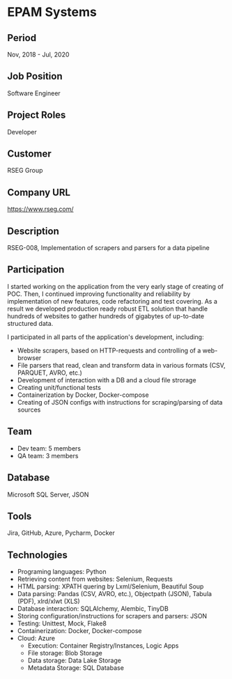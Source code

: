 # EPAM Systems

## Period
Nov, 2018 - Jul, 2020

## Job Position
Software Engineer

## Project Roles
Developer

## Customer
RSEG Group

## Company URL
https://www.rseg.com/

## Description
RSEG-008, Implementation of scrapers and parsers for a data pipeline

## Participation
I started working on the application from the very early stage of creating of POC. Then, I continued improving functionality and reliability by implementation of new features, code refactoring and test covering. As a result we developed production ready robust ETL solution that handle hundreds of websites to gather hundreds of gigabytes of up-to-date structured data.

I participated in all parts of the application's development, including:
- Website scrapers, based on HTTP-requests and controlling of a web-browser
- File parsers that read, clean and transform data in various formats (CSV, PARQUET, AVRO, etc.)
- Development of interaction with a DB and a cloud file strorage
- Creating unit/functional tests
- Containerization by Docker, Docker-compose
- Creating of JSON configs with instructions for scraping/parsing of data sources

## Team
- Dev team: 5 members
- QA team: 3 members

## Database
Microsoft SQL Server, JSON

## Tools
Jira, GitHub, Azure, Pycharm, Docker

## Technologies
- Programing languages: Python
- Retrieving content from websites: Selenium, Requests
- HTML parsing: XPATH quering by Lxml/Selenium, Beautiful Soup
- Data parsing: Pandas (CSV, AVRO, etc.), Objectpath (JSON), Tabula (PDF), xlrd/xlwt (XLS)
- Database interaction: SQLAlchemy, Alembic, TinyDB
- Storing configuration/instructions for scrapers and parsers: JSON
- Testing: Unittest, Mock, Flake8
- Containerization: Docker, Docker-compose
- Cloud: Azure
	* Execution: Container Registry/Instances, Logic Apps
	* File storage: Blob Storage
	* Data storage: Data Lake Storage
	* Metadata Storage: SQL Database
